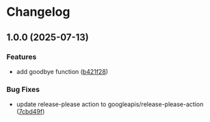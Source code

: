 # Changelog

## 1.0.0 (2025-07-13)


### Features

* add goodbye function ([b421f28](https://github.com/AlexeyPopovUA/npm-demo-release-please/commit/b421f287dd173f3e10150caa38e9a1d2710c6635))


### Bug Fixes

* update release-please action to googleapis/release-please-action ([7cbd49f](https://github.com/AlexeyPopovUA/npm-demo-release-please/commit/7cbd49f06966bc0aba92a124b3602cb09f747d32))
